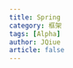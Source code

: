 ```yaml
---
title: Spring
category: 框架
tags: [Alpha]
author: JQiue
article: false
---
```


<!-- to be updated -->